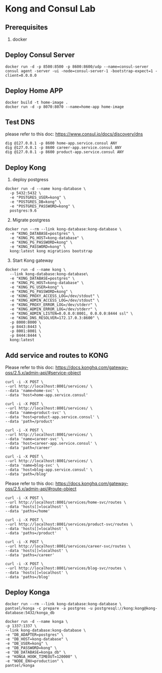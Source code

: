 # Kong and Consul Lab

## Prerequisites

1. docker

## Deploy Consul Server
```
docker run -d -p 8500:8500 -p 8600:8600/udp --name=consul-server consul agent -server -ui -node=consul-server-1 -bootstrap-expect=1 -client=0.0.0.0 
```


## Deploy Home APP
```
docker build -t home-image .
docker run -d -p 8070:8070 --name=home-app home-image
```

## Test DNS
please refer to this doc: https://www.consul.io/docs/discovery/dns
```
dig @127.0.0.1 -p 8600 home-app.service.consul ANY
dig @127.0.0.1 -p 8600 career-app.service.consul ANY
dig @127.0.0.1 -p 8600 product-app.service.consul ANY
```


## Deploy Kong

1. deploy postgress
```
docker run -d --name kong-database \
  -p 5432:5432 \
  -e "POSTGRES_USER=kong" \
  -e "POSTGRES_DB=kong" \
  -e "POSTGRES_PASSWORD=kong" \
  postgres:9.6
```

2. Migrate postgress
```
docker run --rm --link kong-database:kong-database \
  -e "KONG_DATABASE=postgres" \
  -e "KONG_PG_HOST=kong-database" \
  -e "KONG_PG_PASSWORD=kong" \
  -e "KONG_PASSWORD=kong" \
  kong:latest kong migrations bootstrap
```

3. Start Kong gateway
```
docker run -d --name kong \
  --link kong-database:kong-database\
  -e "KONG_DATABASE=postgres" \
  -e "KONG_PG_HOST=kong-database" \
  -e "KONG_PG_USER=kong" \
  -e "KONG_PG_PASSWORD=kong" \
  -e "KONG_PROXY_ACCESS_LOG=/dev/stdout" \
  -e "KONG_ADMIN_ACCESS_LOG=/dev/stdout" \
  -e "KONG_PROXY_ERROR_LOG=/dev/stderr" \
  -e "KONG_ADMIN_ERROR_LOG=/dev/stderr" \
  -e "KONG_ADMIN_LISTEN=0.0.0.0:8001, 0.0.0.0:8444 ssl" \
  -e "KONG_DNS_RESOLVER=172.17.0.3:8600" \
  -p 8000:8000 \
  -p 8443:8443 \
  -p 8001:8001 \
  -p 8444:8444 \
  kong:latest
```

## Add service and routes to KONG

Please refer to this doc: https://docs.konghq.com/gateway-oss/2.5.x/admin-api/#service-object
```
curl -i -X POST \
--url http://localhost:8001/services/ \
--data 'name=home-svc' \
--data 'host=home-app.service.consul'

curl -i -X POST \
--url http://localhost:8001/services/ \
--data 'name=product-svc' \
--data 'host=product-app.service.consul' \
--data 'path=/product'

curl -i -X POST \
--url http://localhost:8001/services/ \
--data 'name=career-svc' \
--data 'host=career-app.service.consul' \
--data 'path=/career'

curl -i -X POST \
--url http://localhost:8001/services/ \
--data 'name=blog-svc' \
--data 'host=blog-app.service.consul' \
--data 'path=/blog'
```

Please refer to this doc: https://docs.konghq.com/gateway-oss/2.5.x/admin-api/#route-object
```
curl -i -X POST \
--url http://localhost:8001/services/home-svc/routes \
--data 'hosts[]=localhost' \
--data 'paths=/home'

curl -i -X POST \
--url http://localhost:8001/services/product-svc/routes \
--data 'hosts[]=localhost' \
--data 'paths=/product'

curl -i -X POST \
--url http://localhost:8001/services/career-svc/routes \
--data 'hosts[]=localhost' \
--data 'paths=/career'

curl -i -X POST \
--url http://localhost:8001/services/blog-svc/routes \
--data 'hosts[]=localhost' \
--data 'paths=/blog'
```


## Deploy Konga

```
docker run --rm --link kong-database:kong-database \
pantsel/konga -c prepare -a postgres -u postgresql://kong:kong@kong-database:5432/konga_db

docker run -d --name konga \
-p 1337:1337 \
--link kong-database:kong-database \
-e "DB_ADAPTER=postgres" \
-e "DB_HOST=kong-database" \
-e "DB_USER=kong" \
-e "DB_PASSWORD=kong" \
-e "DB_DATABASE=konga_db" \
-e "KONGA_HOOK_TIMEOUT=120000" \
-e "NODE_ENV=production" \
pantsel/konga
```